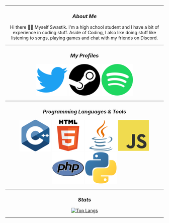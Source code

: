 <!--Copyright 2021 Loki2442 <https://loki2442.github.io/>

Licensed under the Apache License, Version 2.0(the "License");
you may not use this file except in compliance with the License.
You may obtain a copy of the License at

http://www.apache.org/licenses/LICENSE-2.0

Unless required by applicable law or agreed to in writing, software
distributed under the License is distributed on an "AS IS" BASIS,
    WITHOUT WARRANTIES OR CONDITIONS OF ANY KIND, either express or implied.
    See the License for the specific language governing permissions and
limitations under the License.
-->

<hr>
<div align = "center">
    
<!--Current Status-->
    
### <i> About Me</i>
    
Hi there 👋🏻 Myself Swastik. I'm a high school student and I have a bit of experience in coding stuff. Aside of Coding, I also like doing stuff like listening to songs, playing games and chat with my friends on Discord.
</div>
<div align = "center">
<hr>

<!--Personal Profiles-->
    
### <i> My Profiles </i>

[![Twitter Profile](./Icons/twitter.svg)](https://twitter.com/SwastikofIndia)
[![Steam Profile](./Icons/steam.svg)](https://steamcommunity.com/profiles/76561198984209411) 
[![Spotify](./Icons/spotify.svg)](https://open.spotify.com/user/iixxrn70fbza27p1c6q32fepo)
<hr>
    
<!--Languages & Tools Used-->
    
### <i> Programming Languages & Tools </i>

[![C++](./Icons/cpp.svg)]()
[![HTML](./Icons/html.svg)]()
[![Java](./Icons/java.svg)](https://www.java.com/)
[![JavaScript](./Icons/javascript.svg)]()
[![PHP](./Icons/php.svg)](https://www.php.net/)
[![Python](./Icons/python.svg)](https://www.python.org/)
<hr>

<!--Statistical Information-->

### <i> Stats </i>

[![Top Langs](https://github-readme-stats-lime-xi.vercel.app/api/top-langs?username=Swastik2442&exclude_repo=spotify-readme,Games,github-readme-stats&layout=compact&bg_color=45,1a84b8,1a8cb8,1a94b8,1a9cb8,1aa4b8&theme=vision-friendly-dark&hide_title=true&langs_count=10&hide_border=true)](https://github.com/Swastik2442) <!-- Detailed Info here ~ https://github-readme-stats.vercel.app/api/wakatime?username=Swastik2442 -->
<br>

<hr>
</div>
